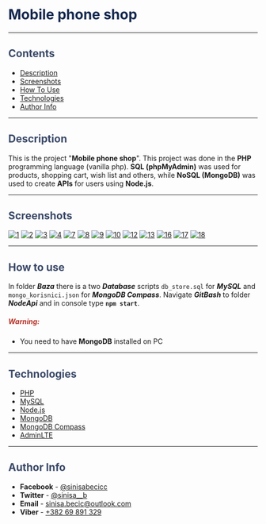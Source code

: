 # <span style="color:#14274e">Mobile phone shop</span>

---

## <span style="color:#394867">Contents</span>

- [Description](#description)
- [Screenshots](#screenshots)
- [How To Use](#how-to-use)
- [Technologies](#technologies)
- [Author Info](#author-info)

---

## <span style="color:#394867">Description</span>

This is the project "<b>Mobile phone shop</b>". This project was done in the <b>PHP</b> programming language (vanilla php). <b>SQL (phpMyAdmin)</b> was used for products, shopping cart, wish list and others, while <b>NoSQL (MongoDB)</b> was used to create <b>APIs</b> for users using <b>Node.js</b>.

---

## <span style="color:#394867">Screenshots</span>

<a href="https://ibb.co/6N8MTmL"><img src="https://i.ibb.co/d7tTVrx/1.jpg" alt="1" border="0"></a>
<a href="https://ibb.co/8YpyWb5"><img src="https://i.ibb.co/GHLZK92/2.jpg" alt="2" border="0"></a>
<a href="https://ibb.co/VQkTX7m"><img src="https://i.ibb.co/LJs14L5/3.jpg" alt="3" border="0"></a>
<a href="https://ibb.co/tpVTP3m"><img src="https://i.ibb.co/hF3J1C7/4.jpg" alt="4" border="0"></a>
<a href="https://ibb.co/XChJNGJ"><img src="https://i.ibb.co/pLtXGkX/7.jpg" alt="7" border="0"></a>
<a href="https://imgbb.com/"><img src="https://i.ibb.co/xCvVT5T/8.jpg" alt="8" border="0"></a>
<a href="https://ibb.co/rmZZgnt"><img src="https://i.ibb.co/hyKKkpM/9.jpg" alt="9" border="0"></a>
<a href="https://ibb.co/q0C0BRy"><img src="https://i.ibb.co/FsXs6Bx/10.jpg" alt="10" border="0"></a>
<a href="https://ibb.co/nCwjHB1"><img src="https://i.ibb.co/JQcHfqp/12.jpg" alt="12" border="0"></a>
<a href="https://imgbb.com/"><img src="https://i.ibb.co/DkmKSZY/13.jpg" alt="13" border="0"></a>
<a href="https://ibb.co/5TmMm4T"><img src="https://i.ibb.co/y0tftP0/16.jpg" alt="16" border="0"></a>
<a href="https://ibb.co/bdDmN8T"><img src="https://i.ibb.co/3hQdSL2/17.jpg" alt="17" border="0"></a>
<a href="https://ibb.co/RPxJKV8"><img src="https://i.ibb.co/2PDprfJ/18.jpg" alt="18" border="0"></a>

---

## <span style="color:#394867">How to use</span>

In folder **_Baza_** there is a two **_Database_** scripts `db_store.sql` for **_MySQL_** and `mongo_korisnici.json` for **_MongoDB Compass_**. Navigate **_GitBash_** to folder **_NodeApi_** and in console type **`npm start`**.

##### <span style="color:#B83227">Warning:</span>

- You need to have **MongoDB** installed on PC

---

## <span style="color:#394867">Technologies</span>

- [PHP](https://php.net)
- [MySQL](https://www.mysql.com/)
- [Node.js](https://nodejs.org/en/)
- [MongoDB](https://www.mongodb.com/)
- [MongoDB Compass](https://www.mongodb.com/products/compass)
- [AdminLTE](https://adminlte.io/)

---

## <span style="color:#394867">Author Info</span>

- **Facebook** - [@sinisabecicc](https://facebook.com/sinisabecicc)
- **Twitter** - [@sinisa\_\_b](https://twitter.com/sinisa__b)
- **Email** - [sinisa.becic@outlook.com](sinisa.becic@outlook.com)
- **Viber** - [+382 69 891 329](+38269891329)
